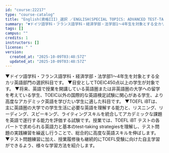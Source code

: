```yaml
---
id: "course:22217"
type: "course-catalog"
title: "English(資格III)_選択 ／ENGLISH(SPECIAL TOPICS: ADVANCED TEST-TAKING STRATEGIES)"
summary: "▼ドイツ語学科・フランス語学科・経済学部・法学部1～4年生を対象とする全カリ英語部門の選択科目です。 ▼目安としてTOEIC450点以上の学生が対象です。 ▼将来、英語で授業を開講している英語圏または非英語圏の大学への留学を考えている学生、…"
tags: []
campus: ""
credits: 1
instructors: []
license: " "
version:
  created_at: "2025-10-09T03:48:57Z"
  updated_at: "2025-10-09T03:48:57Z"
---
```


▼ドイツ語学科・フランス語学科・経済学部・法学部1～4年生を対象とする全カリ英語部門の選択科目です。 ▼目安としてTOEIC450点以上の学生が対象です。 ▼将来、英語で授業を開講している英語圏または非英語圏の大学への留学を考えている学生、TOEIC以外の国際的な英語検定試験に関心がある学生、より高度なアカデミック英語を学びたい学生に適した科目です。 ▼TOEFL iBTは、主に英語圏の大学での学生生活に必要な英語を理解する能力と、リスニング、リーディング、スピーキング、ライティングスキルを統合してアカデミックな課題を英語で遂行する能力を評価する試験です。授業では、TOEFL iBT テストの各パートで求められる英語力と基本のtest-taking strategiesを理解し、テスト問題の実践練習を繰返し行うことで、総合的に高度な英語スキルを伸ばします。 ▼テスト問題練習に加え、授業履修後も継続的にTOEFL受験に向けた自主学習ができるよう、様々な学習方法を紹介します。
